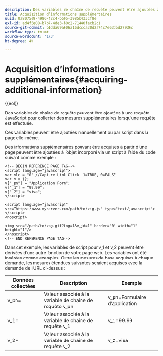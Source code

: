 ```yaml
---
description: Des variables de chaîne de requête peuvent être ajoutées à une requête JavaScript pour collecter des mesures supplémentaires lorsqu’une requête est effectuée.
title: Acquisition d’informations supplémentaires
uuid: 0a8075e9-4986-42c4-b505-3985b433cf8e
exl-id: ad4f5e08-b7b7-4de3-b0c2-71440facb2d1
source-git-commit: b1dda69a606a16dccca30d2a74c7e63dbd27936c
workflow-type: tm+mt
source-wordcount: '173'
ht-degree: 4%

---
```


# Acquisition d’informations supplémentaires{#acquiring-additional-information}

{{eol}}

Des variables de chaîne de requête peuvent être ajoutées à une requête JavaScript pour collecter des mesures supplémentaires lorsqu’une requête est effectuée.

Ces variables peuvent être ajoutées manuellement ou par script dans la page elle-même.

Des informations supplémentaires pouvant être acquises à partir d’une page peuvent être ajoutées à l’objet incorporé via un script à l’aide du code suivant comme exemple :

```
<!-- BEGIN REFERENCE PAGE TAG-->
<script language="javascript">
var vlc = "0" //Capture Link Click  1=TRUE, 0=FALSE
var v = {};
v["_pn"] = "Application Form";
v["_1"] = “99.99”;
v["_2"] = "visa";
</script>

<script language="javascript" src=”https://www.myserver.com/path/to/zig.js" type="text/javascript"></script>
<noscript>

<img src="/path/to/zag.gif?Log=1&v_jd=1" border="0" width="1" height="1"/>
</noscript>
<!-- END REFERENCE PAGE TAG-->
```

Dans cet exemple, les variables de script pour v_1 et v_2 peuvent être dérivées d’une autre fonction de votre page web. Les variables ont été insérées comme exemples. Outre les mesures de base acquises à chaque demande, les mesures étendues suivantes seraient acquises avec la demande de l’URL ci-dessus :

| Données collectées | Description | Exemple |
|---|---|---|
| v_pn= | Valeur associée à la variable de chaîne de requête v_pn | v_pn=Formulaire d’application |
| v_1= | Valeur associée à la variable de chaîne de requête v_1 | v_1=99.99 |
| v_2= | Valeur associée à la variable de chaîne de requête v_2 | v_2=visa |
